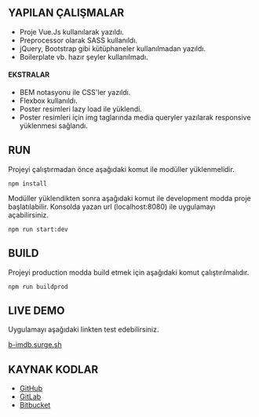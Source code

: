 ## YAPILAN ÇALIŞMALAR


- Proje Vue.Js kullanılarak yazıldı.
- Preprocessor olarak SASS kullanıldı.
- jQuery, Bootstrap gibi kütüphaneler kullanılmadan yazıldı.
- Boilerplate vb. hazır şeyler kullanılmadı.

 #### EKSTRALAR
 - BEM notasyonu ile CSS'ler yazıldı.
 - Flexbox kullanıldı.
 - Poster resimleri lazy load ile yüklendi.
 - Poster resimleri için img taglarında media queryler yazılarak responsive yüklenmesi sağlandı.
 

## RUN

Projeyi çalıştırmadan önce aşağıdaki komut ile modüller yüklenmelidir.

    npm install

Modüller yüklendikten sonra aşağıdaki komut ile development modda proje başlatılabilir. Konsolda yazan url (localhost:8080) ile uygulamayı açabilirsiniz.

    npm run start:dev

## BUILD

Projeyi production modda build etmek için aşağıdaki komut çalıştırılmalıdır.

    npm run buildprod

## LIVE DEMO

Uygulamayı aşağıdaki linkten test edebilirsiniz.

[b-imdb.surge.sh](http://b-imdb.surge.sh)

## KAYNAK KODLAR

 - [GitHub](https://github.com/okngnr/B.Imdb)
 - [GitLab](https://gitlab.com/okngnr/B-Imdb)
 - [Bitbucket](https://bitbucket.org/okngnr/b.imdb)
